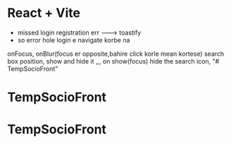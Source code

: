 # React + Vite

- missed login registration err ---> toastify
- so error hole login e navigate korbe na

onFocus, onBlur(focus er opposite,bahire click korle mean kortese)
search box position, show and hide it ,,, on show(focus) hide the search icon,
"# TempSocioFront" 
# TempSocioFront
# TempSocioFront
